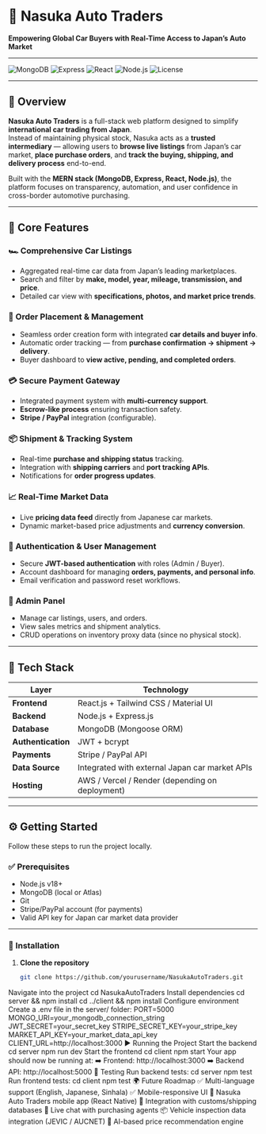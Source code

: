 # 🚗 Nasuka Auto Traders

**Empowering Global Car Buyers with Real-Time Access to Japan’s Auto Market**

---

![MongoDB](https://img.shields.io/badge/MongoDB-green?logo=mongodb&logoColor=white)
![Express](https://img.shields.io/badge/Express.js-black?logo=express&logoColor=white)
![React](https://img.shields.io/badge/React-blue?logo=react&logoColor=white)
![Node.js](https://img.shields.io/badge/Node.js-green?logo=node.js&logoColor=white)
![License](https://img.shields.io/badge/license-MIT-blue)

---

## 📘 Overview

**Nasuka Auto Traders** is a full-stack web platform designed to simplify **international car trading from Japan**.  
Instead of maintaining physical stock, Nasuka acts as a **trusted intermediary** — allowing users to **browse live listings** from Japan’s car market, **place purchase orders**, and **track the buying, shipping, and delivery process** end-to-end.

Built with the **MERN stack (MongoDB, Express, React, Node.js)**, the platform focuses on transparency, automation, and user confidence in cross-border automotive purchasing.

---

## 🚀 Core Features

### 🏎️ Comprehensive Car Listings  
- Aggregated real-time car data from Japan’s leading marketplaces.  
- Search and filter by **make, model, year, mileage, transmission, and price**.  
- Detailed car view with **specifications, photos, and market price trends**.  

### 🛒 Order Placement & Management  
- Seamless order creation form with integrated **car details and buyer info**.  
- Automatic order tracking — from **purchase confirmation → shipment → delivery**.  
- Buyer dashboard to **view active, pending, and completed orders**.

### 💳 Secure Payment Gateway  
- Integrated payment system with **multi-currency support**.  
- **Escrow-like process** ensuring transaction safety.  
- **Stripe / PayPal** integration (configurable).  

### 📦 Shipment & Tracking System  
- Real-time **purchase and shipping status** tracking.  
- Integration with **shipping carriers** and **port tracking APIs**.  
- Notifications for **order progress updates**.

### 📈 Real-Time Market Data  
- Live **pricing data feed** directly from Japanese car markets.  
- Dynamic market-based price adjustments and **currency conversion**.  

### 🔐 Authentication & User Management  
- Secure **JWT-based authentication** with roles (Admin / Buyer).  
- Account dashboard for managing **orders, payments, and personal info**.  
- Email verification and password reset workflows.  

### 🧩 Admin Panel  
- Manage car listings, users, and orders.  
- View sales metrics and shipment analytics.  
- CRUD operations on inventory proxy data (since no physical stock).  

---

## 🧰 Tech Stack

| Layer | Technology |
|-------|-------------|
| **Frontend** | React.js + Tailwind CSS / Material UI |
| **Backend** | Node.js + Express.js |
| **Database** | MongoDB (Mongoose ORM) |
| **Authentication** | JWT + bcrypt |
| **Payments** | Stripe / PayPal API |
| **Data Source** | Integrated with external Japan car market APIs |
| **Hosting** | AWS / Vercel / Render (depending on deployment) |

---

## ⚙️ Getting Started

Follow these steps to run the project locally.

### ✅ Prerequisites
- Node.js v18+
- MongoDB (local or Atlas)
- Git
- Stripe/PayPal account (for payments)
- Valid API key for Japan car market data provider

---

### 🧩 Installation

1. **Clone the repository**
   ```bash
   git clone https://github.com/yourusername/NasukaAutoTraders.git
Navigate into the project
cd NasukaAutoTraders
Install dependencies
cd server && npm install
cd ../client && npm install
Configure environment
Create a .env file in the server/ folder:
PORT=5000
MONGO_URI=your_mongodb_connection_string
JWT_SECRET=your_secret_key
STRIPE_SECRET_KEY=your_stripe_key
MARKET_API_KEY=your_market_data_api_key
CLIENT_URL=http://localhost:3000
▶️ Running the Project
Start the backend
cd server
npm run dev
Start the frontend
cd client
npm start
Your app should now be running at:
➡️ Frontend: http://localhost:3000
➡️ Backend API: http://localhost:5000
🧪 Testing
Run backend tests:
cd server
npm test
Run frontend tests:
cd client
npm test
🌍 Future Roadmap
✅ Multi-language support (English, Japanese, Sinhala)
✅ Mobile-responsive UI
📱 Nasuka Auto Traders mobile app (React Native)
🧾 Integration with customs/shipping databases
💬 Live chat with purchasing agents
📦 Vehicle inspection data integration (JEVIC / AUCNET)
🔧 AI-based price recommendation engine
